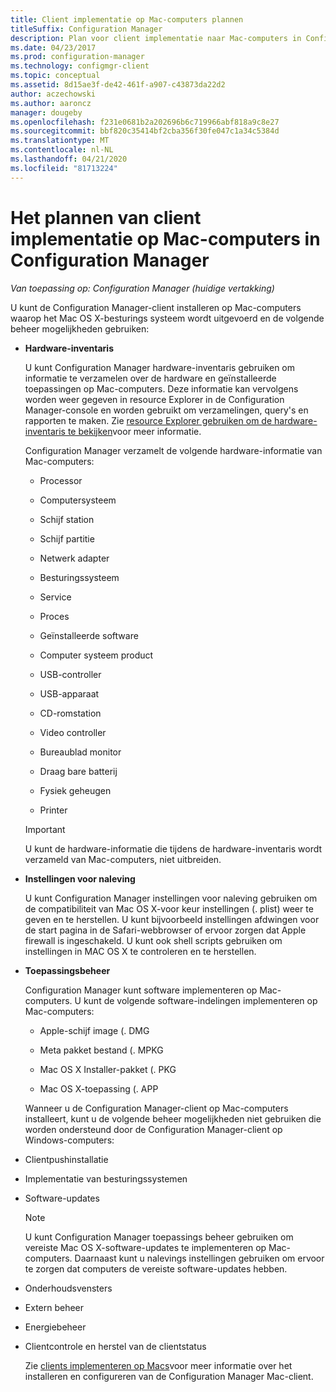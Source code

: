 ```yaml
---
title: Client implementatie op Mac-computers plannen
titleSuffix: Configuration Manager
description: Plan voor client implementatie naar Mac-computers in Configuration Manager.
ms.date: 04/23/2017
ms.prod: configuration-manager
ms.technology: configmgr-client
ms.topic: conceptual
ms.assetid: 8d15ae3f-de42-461f-a907-c43873da22d2
author: aczechowski
ms.author: aaroncz
manager: dougeby
ms.openlocfilehash: f231e0681b2a202696b6c719966abf818a9c8e27
ms.sourcegitcommit: bbf820c35414bf2cba356f30fe047c1a34c5384d
ms.translationtype: MT
ms.contentlocale: nl-NL
ms.lasthandoff: 04/21/2020
ms.locfileid: "81713224"
---
```

# <a name="planning-for-client-deployment-to-mac-computers-in-configuration-manager"></a>Het plannen van client implementatie op Mac-computers in Configuration Manager

*Van toepassing op: Configuration Manager (huidige vertakking)*

U kunt de Configuration Manager-client installeren op Mac-computers waarop het Mac OS X-besturings systeem wordt uitgevoerd en de volgende beheer mogelijkheden gebruiken:  

- **Hardware-inventaris**  

   U kunt Configuration Manager hardware-inventaris gebruiken om informatie te verzamelen over de hardware en geïnstalleerde toepassingen op Mac-computers. Deze informatie kan vervolgens worden weer gegeven in resource Explorer in de Configuration Manager-console en worden gebruikt om verzamelingen, query's en rapporten te maken. Zie [resource Explorer gebruiken om de hardware-inventaris te bekijken](../../../../core/clients/manage/inventory/use-resource-explorer-to-view-hardware-inventory.md)voor meer informatie.  

   Configuration Manager verzamelt de volgende hardware-informatie van Mac-computers:  

  -   Processor  

  -   Computersysteem  

  -   Schijf station  

  -   Schijf partitie  

  -   Netwerk adapter  

  -   Besturingssysteem  

  -   Service  

  -   Proces  

  -   Geïnstalleerde software  

  -   Computer systeem product  

  -   USB-controller  

  -   USB-apparaat  

  -   CD-romstation  

  -   Video controller  

  -   Bureaublad monitor  

  -   Draag bare batterij  

  -   Fysiek geheugen  

  -   Printer  

  > [!IMPORTANT]  
  >  U kunt de hardware-informatie die tijdens de hardware-inventaris wordt verzameld van Mac-computers, niet uitbreiden.  

- **Instellingen voor naleving**  

   U kunt Configuration Manager instellingen voor naleving gebruiken om de compatibiliteit van Mac OS X-voor keur instellingen (. plist) weer te geven en te herstellen. U kunt bijvoorbeeld instellingen afdwingen voor de start pagina in de Safari-webbrowser of ervoor zorgen dat Apple firewall is ingeschakeld. U kunt ook shell scripts gebruiken om instellingen in MAC OS X te controleren en te herstellen.  

- **Toepassingsbeheer**  

   Configuration Manager kunt software implementeren op Mac-computers. U kunt de volgende software-indelingen implementeren op Mac-computers:  

  -   Apple-schijf image (. DMG  

  -   Meta pakket bestand (. MPKG  

  -   Mac OS X Installer-pakket (. PKG  

  -   Mac OS X-toepassing (. APP  

  Wanneer u de Configuration Manager-client op Mac-computers installeert, kunt u de volgende beheer mogelijkheden niet gebruiken die worden ondersteund door de Configuration Manager-client op Windows-computers:  

- Clientpushinstallatie  

- Implementatie van besturingssystemen  

- Software-updates  

  > [!NOTE]  
  >  U kunt Configuration Manager toepassings beheer gebruiken om vereiste Mac OS X-software-updates te implementeren op Mac-computers. Daarnaast kunt u nalevings instellingen gebruiken om ervoor te zorgen dat computers de vereiste software-updates hebben.  

- Onderhoudsvensters  

- Extern beheer  

- Energiebeheer  

- Clientcontrole en herstel van de clientstatus  

  Zie [clients implementeren op Macs](../../../../core/clients/deploy/deploy-clients-to-macs.md)voor meer informatie over het installeren en configureren van de Configuration Manager Mac-client.
